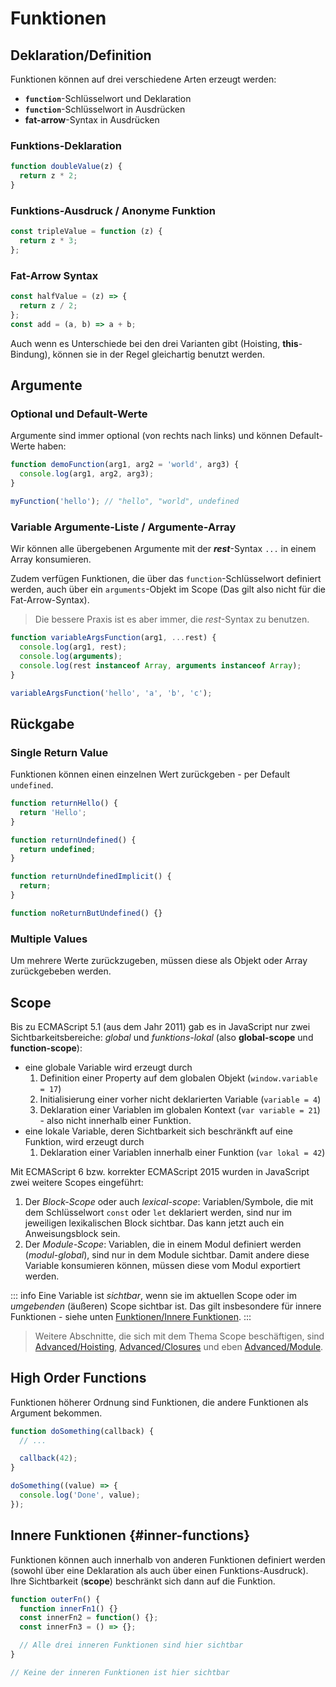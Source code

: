 # Funktionen

## Deklaration/Definition

Funktionen können auf drei verschiedene Arten erzeugt werden:

- **`function`**-Schlüsselwort und Deklaration
- **`function`**-Schlüsselwort in Ausdrücken
- **fat-arrow**-Syntax in Ausdrücken

### Funktions-Deklaration

```js
function doubleValue(z) {
  return z * 2;
}
```

### Funktions-Ausdruck / Anonyme Funktion

```js
const tripleValue = function (z) {
  return z * 3;
};
```

### Fat-Arrow Syntax

```js
const halfValue = (z) => {
  return z / 2;
};
const add = (a, b) => a + b;
```

Auch wenn es Unterschiede bei den drei Varianten gibt (Hoisting, **this**-Bindung), können sie in der Regel gleichartig benutzt werden.

## Argumente

### Optional und Default-Werte

Argumente sind immer optional (von rechts nach links) und können Default-Werte haben:

```js
function demoFunction(arg1, arg2 = 'world', arg3) {
  console.log(arg1, arg2, arg3);
}

myFunction('hello'); // "hello", "world", undefined
```

### Variable Argumente-Liste / Argumente-Array

Wir können alle übergebenen Argumente mit der **_rest_**-Syntax `...` in einem Array konsumieren.

Zudem verfügen Funktionen, die über das `function`-Schlüsselwort definiert werden, auch über ein `arguments`-Objekt im Scope (Das gilt also nicht für die Fat-Arrow-Syntax).

> Die bessere Praxis ist es aber immer, die _rest_-Syntax zu benutzen.

```js
function variableArgsFunction(arg1, ...rest) {
  console.log(arg1, rest);
  console.log(arguments);
  console.log(rest instanceof Array, arguments instanceof Array);
}

variableArgsFunction('hello', 'a', 'b', 'c');
```

## Rückgabe

### Single Return Value

Funktionen können einen einzelnen Wert zurückgeben - per Default `undefined`.

```js copy
function returnHello() {
  return 'Hello';
}

function returnUndefined() {
  return undefined;
}

function returnUndefinedImplicit() {
  return;
}

function noReturnButUndefined() {}
```

### Multiple Values

Um mehrere Werte zurückzugeben, müssen diese als Objekt oder Array zurückgebeben werden.

## Scope

Bis zu ECMAScript 5.1 (aus dem Jahr 2011) gab es in JavaScript nur zwei Sichtbarkeitsbereiche:
*global* und *funktions-lokal* (also **global-scope** und **function-scope**):
- eine globale Variable wird erzeugt durch
  1. Definition einer Property auf dem globalen Objekt (`window.variable = 17`)
  2. Initialisierung einer vorher nicht deklarierten Variable (`variable = 4`)
  3. Deklaration einer Variablen im globalen Kontext (`var variable = 21`) - also nicht innerhalb
     einer Funktion.
- eine lokale Variable, deren Sichtbarkeit sich beschränkft auf eine Funktion, wird erzeugt durch
  1. Deklaration einer Variablen innerhalb einer Funktion (`var lokal = 42`)

Mit ECMAScript 6 bzw. korrekter ECMAScript 2015 wurden in JavaScript zwei weitere Scopes eingeführt:
1. Der *Block-Scope* oder auch *lexical-scope*: Variablen/Symbole, die mit dem Schlüsselwort `const`
   oder `let` deklariert werden, sind nur im jeweiligen lexikalischen Block sichtbar. Das kann jetzt
   auch ein Anweisungsblock sein.
2. Der *Module-Scope*: Variablen, die in einem Modul definiert werden (*modul-global*), sind nur
   in dem Module sichtbar. Damit andere diese Variable konsumieren können, müssen diese vom Modul
   exportiert werden.

::: info
Eine Variable ist *sichtbar*, wenn sie im aktuellen Scope oder im *umgebenden* (äußeren) Scope
sichtbar ist. Das gilt insbesondere für innere Funktionen - siehe unten
[Funktionen/Innere Funktionen](./functions#inner-functions).
:::

> Weitere Abschnitte, die sich mit dem Thema Scope beschäftigen, sind [Advanced/Hoisting](../advanced/hoisting), [Advanced/Closures](../advanced/closures) und eben [Advanced/Module](../advanced/modules).

## High Order Functions

Funktionen höherer Ordnung sind Funktionen, die andere Funktionen als Argument bekommen.

```js
function doSomething(callback) {
  // ...

  callback(42);
}

doSomething((value) => {
  console.log('Done', value);
});
```

## Innere Funktionen {#inner-functions}

Funktionen können auch innerhalb von anderen Funktionen definiert werden (sowohl über eine
Deklaration als auch über einen Funktions-Ausdruck). Ihre Sichtbarkeit (**scope**) beschränkt
sich dann auf die Funktion.

```js
function outerFn() {
  function innerFn1() {}
  const innerFn2 = function() {};
  const innerFn3 = () => {};

  // Alle drei inneren Funktionen sind hier sichtbar
}

// Keine der inneren Funktionen ist hier sichtbar
```
